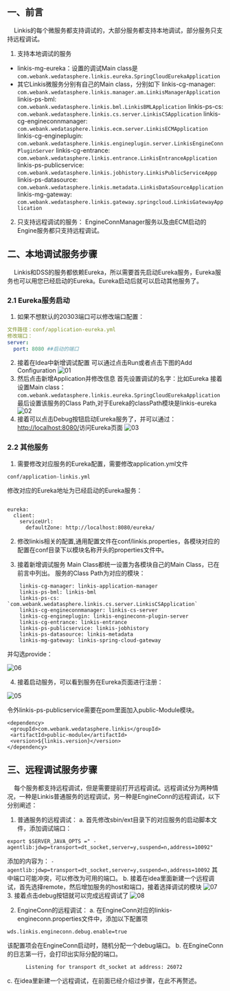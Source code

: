 ## 一、前言
&nbsp;&nbsp;&nbsp;&nbsp;Linkis的每个微服务都支持调试的，大部分服务都支持本地调试，部分服务只支持远程调试。

1. 支持本地调试的服务
- linkis-mg-eureka：设置的调试Main class是`com.webank.wedatasphere.linkis.eureka.SpringCloudEurekaApplication`
- 其它Linkis微服务分别有自己的Main class，分别如下
    linkis-cg-manager: `com.webank.wedatasphere.linkis.manager.am.LinkisManagerApplication`
    linkis-ps-bml: `com.webank.wedatasphere.linkis.bml.LinkisBMLApplication`
    linkis-ps-cs: `com.webank.wedatasphere.linkis.cs.server.LinkisCSApplication`
    linkis-cg-engineconnmanager: `com.webank.wedatasphere.linkis.ecm.server.LinkisECMApplication`
    linkis-cg-engineplugin: `com.webank.wedatasphere.linkis.engineplugin.server.LinkisEngineConnPluginServer`
    linkis-cg-entrance: `com.webank.wedatasphere.linkis.entrance.LinkisEntranceApplication`
    linkis-ps-publicservice: `com.webank.wedatasphere.linkis.jobhistory.LinkisPublicServiceAppp`
    linkis-ps-datasource: `com.webank.wedatasphere.linkis.metadata.LinkisDataSourceApplication`
    linkis-mg-gateway: `com.webank.wedatasphere.linkis.gateway.springcloud.LinkisGatewayApplication`

2. 只支持远程调试的服务：
EngineConnManager服务以及由ECM启动的Engine服务都只支持远程调试。

## 二、本地调试服务步骤
&nbsp;&nbsp;&nbsp;&nbsp;Linkis和DSS的服务都依赖Eureka，所以需要首先启动Eureka服务，Eureka服务也可以用您已经启动的Eureka。Eureka启动后就可以启动其他服务了。

### 2.1 Eureka服务启动
1. 如果不想默认的20303端口可以修改端口配置：
```yml
文件路径：conf/application-eureka.yml
修改端口：
server:
  port: 8080 ##启动的端口
```
2. 接着在Idea中新增调试配置
可以通过点击Run或者点击下图的Add Configuration
![01](../Images/Tuning_and_Troubleshooting/debug-01.png)
3. 然后点击新增Application并修改信息
首先设置调试的名字：比如Eureka
接着设置Main class：
`com.webank.wedatasphere.linkis.eureka.SpringCloudEurekaApplication`
最后设置该服务的Class Path,对于Eureka的classPath模块是linkis-eureka
![02](../Images/Tuning_and_Troubleshooting/debug-02.png)
4. 接着可以点击Debug按钮启动Eureka服务了，并可以通过：[http://localhost:8080/](http://localhost:8080/)访问Eureka页面
![03](../Images/Tuning_and_Troubleshooting/debug-03.png)

### 2.2 其他服务
1. 需要修改对应服务的Eureka配置，需要修改application.yml文件
```
conf/application-linkis.yml    
```
修改对应的Eureka地址为已经启动的Eureka服务：
```

eureka:
  client:
    serviceUrl:
      defaultZone: http://localhost:8080/eureka/
```
2. 修改linkis相关的配置,通用配置文件在conf/linkis.properties，各模块对应的配置在conf目录下以模块名称开头的properties文件中。

3. 接着新增调试服务
Main Class都统一设置为各模块自己的Main Class，已在前言中列出。
服务的Class Path为对应的模块：
```
    linkis-cg-manager: linkis-application-manager
    linkis-ps-bml: linkis-bml
    linkis-ps-cs: `com.webank.wedatasphere.linkis.cs.server.LinkisCSApplication`
    linkis-cg-engineconnmanager: linkis-cs-server
    linkis-cg-engineplugin: linkis-engineconn-plugin-server
    linkis-cg-entrance: linkis-entrance
    linkis-ps-publicservice: linkis-jobhistory
    linkis-ps-datasource: linkis-metadata
    linkis-mg-gateway: linkis-spring-cloud-gateway
```
并勾选provide：

![06](../Images/Tuning_and_Troubleshooting/debug-06.png)

4. 接着启动服务，可以看到服务在Eureka页面进行注册：

![05](../Images/Tuning_and_Troubleshooting/debug-05.png)

令外linkis-ps-publicservice需要在pom里面加入public-Module模块。
```
<dependency>
 <groupId>com.webank.wedatasphere.linkis</groupId>
 <artifactId>public-module</artifactId>
 <version>${linkis.version}</version>
</dependency>
```
## 三、远程调试服务步骤
&nbsp;&nbsp;&nbsp;&nbsp;每个服务都支持远程调试，但是需要提前打开远程调试。远程调试分为两种情况，一种是Linkis普通服务的远程调试，另一种是EngineConn的远程调试，以下分别阐述：
1. 普通服务的远程调试：
    a.  首先修改sbin/ext目录下的对应服务的启动脚本文件，添加调试端口：
```
export $SERVER_JAVA_OPTS =" -agentlib:jdwp=transport=dt_socket,server=y,suspend=n,address=10092"
```
添加的内容为： `-agentlib:jdwp=transport=dt_socket,server=y,suspend=n,address=10092` 其中端口可能冲突，可以修改为可用的端口。
      b. 接着在idea里面新建一个远程调试，首先选择remote，然后增加服务的host和端口，接着选择调试的模块
![07](../Images/Tuning_and_Troubleshooting/debug-07.png)
3. 接着点击debug按钮就可以完成远程调试了
![08](../Images/Tuning_and_Troubleshooting/debug-08.png)
      
2. EngineConn的远程调试：
    a. 在EngineConn对应的linkis-engineconn.properties文件中，添加以下配置项
```
wds.linkis.engineconn.debug.enable=true
```
该配置项会在EngineConn启动时，随机分配一个debug端口。 
      b. 在EngineConn的日志第一行，会打印出实际分配的端口。
```
      Listening for transport dt_socket at address: 26072
```
      
   c. 在idea里新建一个远程调试，在前面已经介绍过步骤，在此不再赘述。
 

